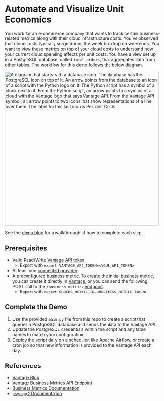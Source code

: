 # Automate and Visualize Unit Economics

You work for an e-commerce company that wants to track certain business-related metrics along with their cloud infrastructure costs. You’ve observed that cloud costs typically surge during the week but drop on weekends. You want to view these metrics on top of your cloud costs to understand how your current cloud spending affects per unit costs. You have a view set up in a PostgreSQL database, called `total_orders`, that aggregates data from other tables. The workflow for this demo follows the below diagram.

<img src="https://assets.vantage.sh/blog/automate-unit-economics/automate-unit-economics-chart.png" alt="A diagram that starts with a database icon. The database has the PostgreSQL icon on top of it. An arrow points from the database to an icon of a script with the Python logo on it. The Python script has a symbol of a clock next to it. From the Python script, an arrow points to a symbol of a cloud with the Vantage logo that says Vantage API. From the Vantage API symbol, an arrow points to two icons that show representations of a line over them. The label for this last icon is Per Unit Costs." width="500" height="auto">

See the [demo blog](https://www.vantage.sh/blog/automate-unit-economics) for a walkthrough of how to complete each step.

## Prerequisites

- Valid Read/Write [Vantage API token](https://vantage.readme.io/reference/authentication)
  - Export with `export VANTAGE_API_TOKEN=<YOUR_API_TOKEN>`
- At least one [connected provider](https://www.vantage.sh/integrations)
- A preconfigured business metric. To create the initial business metric, you can create it directly in [Vantage](https://docs.vantage.sh/per_unit_costs), or you can send the following POST call to the `/business_metrics` [endpoint](https://vantage.readme.io/reference/createbusinessmetric).
  - Export with `export ORDERS_METRIC_ID=<BUSINESS_METRIC_TOKEN>`

## Complete the Demo

1. Use the provided `main.py` file from this repo to create a script that queries a PostgreSQL database and sends the data to the Vantage API.
2. Update the PostgreSQL credentials within the script and any table names to match your configuration.
3. Deploy the script daily on a scheduler, like Apache Airflow, or create a cron job so that new information is provided to the Vantage API each day.

## References 

- [Vantage Blog](https://www.vantage.sh/blog/automate-unit-economics)
- [Vantage Business Metrics API Endpoint](https://vantage.readme.io/reference/createbusinessmetric)
- [Business Metrics Documentation](https://docs.vantage.sh/per_unit_costs)
- [`psycopg2` Documentation](https://www.psycopg.org/docs/usage.html)